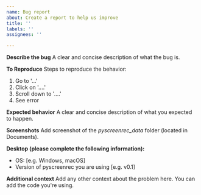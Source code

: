 ```yaml
---
name: Bug report
about: Create a report to help us improve
title: ''
labels: ''
assignees: ''

---
```


**Describe the bug**
A clear and concise description of what the bug is.

**To Reproduce**
Steps to reproduce the behavior:
1. Go to '...'
2. Click on '....'
3. Scroll down to '....'
4. See error

**Expected behavior**
A clear and concise description of what you expected to happen.

**Screenshots**
Add screenshot of the *pyscreenrec_data* folder (located in Documents). 

**Desktop (please complete the following information):**
 - OS: [e.g. Windows, macOS]
 - Version of pyscreenrec you are using [e.g. v0.1]
 

**Additional context**
Add any other context about the problem here.
You can add the code you're using.